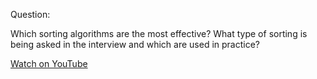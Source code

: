 Question:

Which sorting algorithms are the most effective?
What type of sorting is being asked in the interview and which are used in practice?

[Watch on YouTube](https://www.youtube.com/watch?v=1QfybEKTu6w)